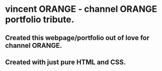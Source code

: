 # vincent ORANGE - channel ORANGE portfolio tribute. 

## Created this webpage/portfolio out of love for channel ORANGE. 

## Created with just pure HTML and CSS.

